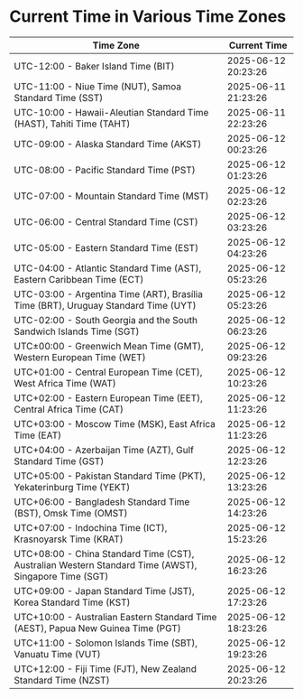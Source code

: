 # Current Time in Various Time Zones

| Time Zone | Current Time |
|-----------|--------------|
| UTC-12:00 - Baker Island Time (BIT) | 2025-06-12 20:23:26 |
| UTC-11:00 - Niue Time (NUT), Samoa Standard Time (SST) | 2025-06-11 21:23:26 |
| UTC-10:00 - Hawaii-Aleutian Standard Time (HAST), Tahiti Time (TAHT) | 2025-06-11 22:23:26 |
| UTC-09:00 - Alaska Standard Time (AKST) | 2025-06-12 00:23:26 |
| UTC-08:00 - Pacific Standard Time (PST) | 2025-06-12 01:23:26 |
| UTC-07:00 - Mountain Standard Time (MST) | 2025-06-12 02:23:26 |
| UTC-06:00 - Central Standard Time (CST) | 2025-06-12 03:23:26 |
| UTC-05:00 - Eastern Standard Time (EST) | 2025-06-12 04:23:26 |
| UTC-04:00 - Atlantic Standard Time (AST), Eastern Caribbean Time (ECT) | 2025-06-12 05:23:26 |
| UTC-03:00 - Argentina Time (ART), Brasília Time (BRT), Uruguay Standard Time (UYT) | 2025-06-12 05:23:26 |
| UTC-02:00 - South Georgia and the South Sandwich Islands Time (SGT) | 2025-06-12 06:23:26 |
| UTC±00:00 - Greenwich Mean Time (GMT), Western European Time (WET) | 2025-06-12 09:23:26 |
| UTC+01:00 - Central European Time (CET), West Africa Time (WAT) | 2025-06-12 10:23:26 |
| UTC+02:00 - Eastern European Time (EET), Central Africa Time (CAT) | 2025-06-12 11:23:26 |
| UTC+03:00 - Moscow Time (MSK), East Africa Time (EAT) | 2025-06-12 11:23:26 |
| UTC+04:00 - Azerbaijan Time (AZT), Gulf Standard Time (GST) | 2025-06-12 12:23:26 |
| UTC+05:00 - Pakistan Standard Time (PKT), Yekaterinburg Time (YEKT) | 2025-06-12 13:23:26 |
| UTC+06:00 - Bangladesh Standard Time (BST), Omsk Time (OMST) | 2025-06-12 14:23:26 |
| UTC+07:00 - Indochina Time (ICT), Krasnoyarsk Time (KRAT) | 2025-06-12 15:23:26 |
| UTC+08:00 - China Standard Time (CST), Australian Western Standard Time (AWST), Singapore Time (SGT) | 2025-06-12 16:23:26 |
| UTC+09:00 - Japan Standard Time (JST), Korea Standard Time (KST) | 2025-06-12 17:23:26 |
| UTC+10:00 - Australian Eastern Standard Time (AEST), Papua New Guinea Time (PGT) | 2025-06-12 18:23:26 |
| UTC+11:00 - Solomon Islands Time (SBT), Vanuatu Time (VUT) | 2025-06-12 19:23:26 |
| UTC+12:00 - Fiji Time (FJT), New Zealand Standard Time (NZST) | 2025-06-12 20:23:26 |

